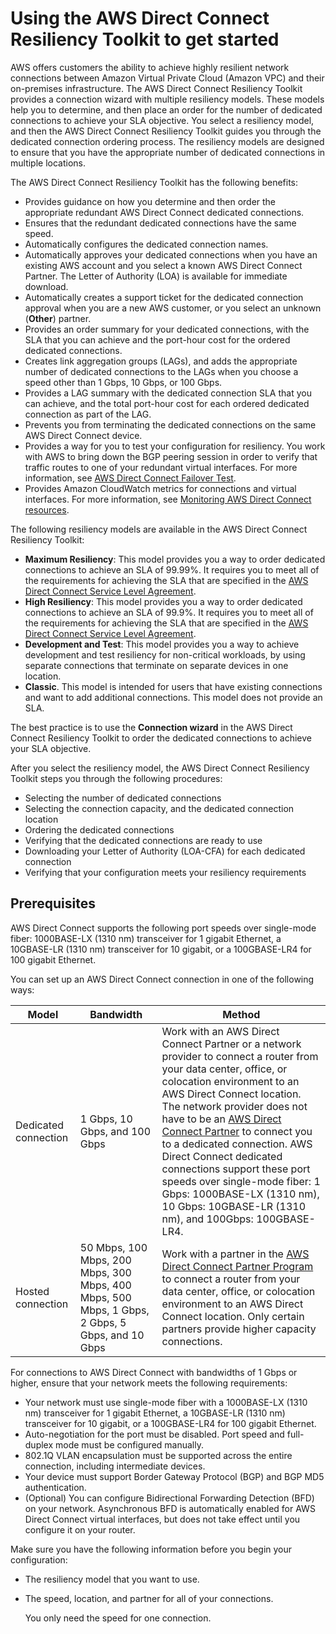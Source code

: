 # Using the AWS Direct Connect Resiliency Toolkit to get started<a name="resilency_toolkit"></a>

AWS offers customers the ability to achieve highly resilient network connections between Amazon Virtual Private Cloud \(Amazon VPC\) and their on\-premises infrastructure\. The AWS Direct Connect Resiliency Toolkit provides a connection wizard with multiple resiliency models\. These models help you to determine, and then place an order for the number of dedicated connections to achieve your SLA objective\. You select a resiliency model, and then the AWS Direct Connect Resiliency Toolkit guides you through the dedicated connection ordering process\. The resiliency models are designed to ensure that you have the appropriate number of dedicated connections in multiple locations\. 

The AWS Direct Connect Resiliency Toolkit has the following benefits:
+ Provides guidance on how you determine and then order the appropriate redundant AWS Direct Connect dedicated connections\.
+ Ensures that the redundant dedicated connections have the same speed\.
+ Automatically configures the dedicated connection names\.
+ Automatically approves your dedicated connections when you have an existing AWS account and you select a known AWS Direct Connect Partner\. The Letter of Authority \(LOA\) is available for immediate download\.
+ Automatically creates a support ticket for the dedicated connection approval when you are a new AWS customer, or you select an unknown \(**Other**\) partner\.
+ Provides an order summary for your dedicated connections, with the SLA that you can achieve and the port\-hour cost for the ordered dedicated connections\.
+ Creates link aggregation groups \(LAGs\), and adds the appropriate number of dedicated connections to the LAGs when you choose a speed other than 1 Gbps, 10 Gbps, or 100 Gbps\.
+ Provides a LAG summary with the dedicated connection SLA that you can achieve, and the total port\-hour cost for each ordered dedicated connection as part of the LAG\.
+ Prevents you from terminating the dedicated connections on the same AWS Direct Connect device\.
+ Provides a way for you to test your configuration for resiliency\. You work with AWS to bring down the BGP peering session in order to verify that traffic routes to one of your redundant virtual interfaces\. For more information, see [AWS Direct Connect Failover Test](resilency_failover.md)\.
+ Provides Amazon CloudWatch metrics for connections and virtual interfaces\. For more information, see [Monitoring AWS Direct Connect resources](monitoring-overview.md)\.

The following resiliency models are available in the AWS Direct Connect Resiliency Toolkit:
+ **Maximum Resiliency**: This model provides you a way to order dedicated connections to achieve an SLA of 99\.99%\. It requires you to meet all of the requirements for achieving the SLA that are specified in the [AWS Direct Connect Service Level Agreement](https://aws.amazon.com/directconnect/sla/)\. 
+ **High Resiliency**: This model provides you a way to order dedicated connections to achieve an SLA of 99\.9%\. It requires you to meet all of the requirements for achieving the SLA that are specified in the [AWS Direct Connect Service Level Agreement](https://aws.amazon.com/directconnect/sla/)\. 
+ **Development and Test**: This model provides you a way to achieve development and test resiliency for non\-critical workloads, by using separate connections that terminate on separate devices in one location\.
+ **Classic**\. This model is intended for users that have existing connections and want to add additional connections\. This model does not provide an SLA\.

The best practice is to use the **Connection wizard** in the AWS Direct Connect Resiliency Toolkit to order the dedicated connections to achieve your SLA objective\.

After you select the resiliency model, the AWS Direct Connect Resiliency Toolkit steps you through the following procedures:
+ Selecting the number of dedicated connections
+ Selecting the connection capacity, and the dedicated connection location
+ Ordering the dedicated connections
+ Verifying that the dedicated connections are ready to use
+ Downloading your Letter of Authority \(LOA\-CFA\) for each dedicated connection
+ Verifying that your configuration meets your resiliency requirements

## Prerequisites<a name="prerequisites"></a>

AWS Direct Connect supports the following port speeds over single\-mode fiber: 1000BASE\-LX \(1310 nm\) transceiver for 1 gigabit Ethernet, a 10GBASE\-LR \(1310 nm\) transceiver for 10 gigabit, or a 100GBASE\-LR4 for 100 gigabit Ethernet\.

You can set up an AWS Direct Connect connection in one of the following ways:


| Model | Bandwidth | Method | 
| --- | --- | --- | 
| Dedicated connection | 1 Gbps, 10 Gbps, and 100 Gbps |  Work with an AWS Direct Connect Partner or a network provider to connect a router from your data center, office, or colocation environment to an AWS Direct Connect location\. The network provider does not have to be an [AWS Direct Connect Partner](https://aws.amazon.com/directconnect/partners) to connect you to a dedicated connection\. AWS Direct Connect dedicated connections support these port speeds over single\-mode fiber: 1 Gbps: 1000BASE\-LX \(1310 nm\), 10 Gbps: 10GBASE\-LR \(1310 nm\), and 100Gbps: 100GBASE\-LR4\.  | 
| Hosted connection | 50 Mbps, 100 Mbps, 200 Mbps, 300 Mbps, 400 Mbps, 500 Mbps, 1 Gbps, 2 Gbps, 5 Gbps, and 10 Gbps |  Work with a partner in the [AWS Direct Connect Partner Program](https://aws.amazon.com/directconnect/partners) to connect a router from your data center, office, or colocation environment to an AWS Direct Connect location\. Only certain partners provide higher capacity connections\.   | 

For connections to AWS Direct Connect with bandwidths of 1 Gbps or higher, ensure that your network meets the following requirements:
+ Your network must use single\-mode fiber with a 1000BASE\-LX \(1310 nm\) transceiver for 1 gigabit Ethernet, a 10GBASE\-LR \(1310 nm\) transceiver for 10 gigabit, or a 100GBASE\-LR4 for 100 gigabit Ethernet\.
+ Auto\-negotiation for the port must be disabled\. Port speed and full\-duplex mode must be configured manually\.
+ 802\.1Q VLAN encapsulation must be supported across the entire connection, including intermediate devices\.
+ Your device must support Border Gateway Protocol \(BGP\) and BGP MD5 authentication\.
+ \(Optional\) You can configure Bidirectional Forwarding Detection \(BFD\) on your network\. Asynchronous BFD is automatically enabled for AWS Direct Connect virtual interfaces, but does not take effect until you configure it on your router\.

Make sure you have the following information before you begin your configuration:
+ The resiliency model that you want to use\.
+ The speed, location, and partner for all of your connections\.

  You only need the speed for one connection\. 